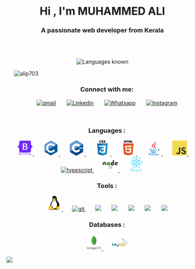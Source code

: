 <h1 align="center">Hi , I'm MUHAMMED ALI
</h1>
<h3 align="center">A passionate web developer from Kerala</h3>

<br>
<br>
<p align="center"> <img alt="Languages known"
        src="https://github-readme-streak-stats.herokuapp.com?user=alip703&show_icons=true&theme=react&hide_border=true&bg_color=0D1117&date_format=M%20j%5B%2C%20Y%5D" />
</p>
<p align="left"> &#8287;&#8287;&#8287;&#8287;&#8287;<img
        src="https://komarev.com/ghpvc/?username=alip703&label=Profile%20views&color=0e75b6&style=flat" alt="alip703" />
</p>


<h3 align="center">&#8287;&#8287;&#8287;&#8287;&#8287;Connect with me:</h3>

<p align="center">
    &#8287;&#8287;&#8287;&#8287;&#8287;
    <a target="_blank" href="mailto:mail.muhammedalip@gmail.com"><img width="32px" alt="gmail" title="gmail"
            src="https://upload.wikimedia.org/wikipedia/commons/7/7e/Gmail_icon_%282020%29.svg"></a>
    &#8287;&#8287;&#8287;&#8287;&#8287;
    <a target="_blank" href="https://linkedin.com/in/muhammed-ali-997245237"><img width="32px" alt="Linkedin"
            title="Linkedin" src="https://cdn-icons-png.flaticon.com/512/145/145807.png"></a>
    &#8287;&#8287;&#8287;&#8287;&#8287;
    <a target="_blank" href="https://wa.me/+917510642603"><img width="32px" alt="Whatsapp" title="Whatsapp"
            src="https://cdn-icons-png.flaticon.com/512/220/220236.png" /></a>
    &#8287;&#8287;&#8287;&#8287;&#8287;
    <a target="_blank" href="https://www.instagram.com/muhammed_ali7o3/"><img width="32px" alt="Instagram"
            title="Instagram" src="https://cdn-icons-png.flaticon.com/512/174/174855.png" /></a>
</p>
<br>
<h3 align="center">&#8287;&#8287;&#8287;&#8287;&#8287;Languages :</h3>
<p align="center">
    &#8287;&#8287;&#8287;&#8287;&#8287;
    <a href="https://getbootstrap.com" target="_blank" rel="noreferrer">
        <img src="https://raw.githubusercontent.com/devicons/devicon/master/icons/bootstrap/bootstrap-plain-wordmark.svg"
            alt="bootstrap" width="40" height="40" />
    </a>
    &#8287;&#8287;&#8287;&#8287;&#8287;
    <a href="https://www.cprogramming.com/" target="_blank" rel="noreferrer">
        <img src="https://raw.githubusercontent.com/devicons/devicon/master/icons/c/c-original.svg" alt="c" width="40"
            height="40" />
    </a>
    &#8287;&#8287;&#8287;&#8287;&#8287;
    <a href="https://www.w3schools.com/cpp/" target="_blank" rel="noreferrer">
        <img src="https://raw.githubusercontent.com/devicons/devicon/master/icons/cplusplus/cplusplus-original.svg"
            alt="cplusplus" width="40" height="40" />
    </a>
    &#8287;&#8287;&#8287;&#8287;&#8287;
    <a href="https://www.w3schools.com/css/" target="_blank" rel="noreferrer">
        <img src="https://raw.githubusercontent.com/devicons/devicon/master/icons/css3/css3-original-wordmark.svg"
            alt="css3" width="40" height="40" />
    </a>
    &#8287;&#8287;&#8287;&#8287;&#8287;
    <a href="https://www.w3.org/html/" target="_blank" rel="noreferrer">
        <img src="https://raw.githubusercontent.com/devicons/devicon/master/icons/html5/html5-original-wordmark.svg"
            alt="html5" width="40" height="40" />
    </a>
    &#8287;&#8287;&#8287;&#8287;&#8287;
    <a href="https://www.java.com" target="_blank" rel="noreferrer">
        <img src="https://raw.githubusercontent.com/devicons/devicon/master/icons/java/java-original.svg" alt="java"
            width="40" height="40" />
    </a>
    &#8287;&#8287;&#8287;&#8287;&#8287;
    <a href="https://developer.mozilla.org/en-US/docs/Web/JavaScript" target="_blank" rel="noreferrer">
        <img src="https://raw.githubusercontent.com/devicons/devicon/master/icons/javascript/javascript-original.svg"
            alt="javascript" width="40" height="40" />
    </a>
    &#8287;&#8287;&#8287;&#8287;&#8287;
    <a href="https://www.typescriptlang.org/" target="_blank" rel="noreferrer">
        <img src="https://www.vectorlogo.zone/logos/typescriptlang/typescriptlang-icon.svg"
            alt="typescript" width="40" height="40" />
    </a>
    &#8287;&#8287;&#8287;&#8287;&#8287;
    <a href="https://nodejs.org" target="_blank" rel="noreferrer">
        <img src="https://raw.githubusercontent.com/devicons/devicon/master/icons/nodejs/nodejs-original-wordmark.svg"
            alt="nodejs" width="40" height="40" />
    </a>
    &#8287;&#8287;&#8287;&#8287;&#8287;
    <a href="https://reactjs.org/" target="_blank" rel="noreferrer">
        <img src="https://raw.githubusercontent.com/devicons/devicon/master/icons/react/react-original-wordmark.svg"
            alt="react" width="40" height="40" />
    </a>
</p>
<h3 align="center">&#8287;&#8287;&#8287;&#8287;&#8287;Tools :</h3>
<p align="center">
    &#8287;&#8287;&#8287;&#8287;&#8287;
    <a href="https://www.linux.org/" target="_blank" rel="noreferrer">
        <img src="https://raw.githubusercontent.com/devicons/devicon/master/icons/linux/linux-original.svg" alt="linux"
            width="40" height="40" />
    </a>
    &#8287;&#8287;&#8287;&#8287;&#8287;
    <a href="https://git-scm.com/" target="_blank" rel="noreferrer">
        <img src="https://www.vectorlogo.zone/logos/git-scm/git-scm-icon.svg" alt="git" width="40" height="40" />
    </a>
    &#8287;&#8287;&#8287;&#8287;&#8287;
    <img src="https://img.icons8.com/color/48/000000/figma.png" />
    &#8287;&#8287;&#8287;&#8287;&#8287;
    <img src="https://img.icons8.com/fluency/50/000000/visual-studio-code-2019.png" />
    &#8287;&#8287;&#8287;&#8287;&#8287;
  <!-- &nbsp;<img src="https://img.icons8.com/color/48/000000/nginx.png"/> -->
    <!-- <img src="https://img.icons8.com/color/48/000000/git.png" />
    &#8287;&#8287;&#8287;&#8287;&#8287; -->
    <img src="https://img.icons8.com/color/48/000000/android-studio--v2.png" />
    &#8287;&#8287;&#8287;&#8287;&#8287;
  <!-- <img src="https://img.icons8.com/color/48/000000/intellij-idea.png"/>&nbsp; -->
      <img src="https://img.icons8.com/color/48/000000/console.png" />
      &#8287;&#8287;&#8287;&#8287;&#8287;
      <img src="https://img.icons8.com/color/48/000000/github--v1.png" />
</p>
<h3 align="center">&#8287;&#8287;&#8287;&#8287;&#8287;Databases :</h3>
<p align="center">
    &#8287;&#8287;&#8287;&#8287;&#8287;
    <a href="https://www.mongodb.com/" target="_blank" rel="noreferrer">
        <img src="https://raw.githubusercontent.com/devicons/devicon/master/icons/mongodb/mongodb-original-wordmark.svg"
            alt="mongodb" width="40" height="40" />
    </a>
    &#8287;&#8287;&#8287;&#8287;&#8287;
    <a href="https://www.mysql.com/" target="_blank" rel="noreferrer">
        <img src="https://raw.githubusercontent.com/devicons/devicon/master/icons/mysql/mysql-original-wordmark.svg"
            alt="mysql" width="40" height="40" />
    </a>
</p>
<p>
  <img src="https://activity-graph.herokuapp.com/graph?username=ALIP703&theme=react-dark">
</p>
